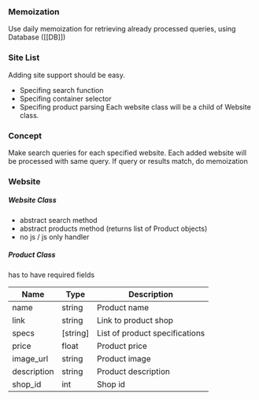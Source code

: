 ### Memoization
Use daily memoization for retrieving already processed queries, using Database ([[DB]])

### Site List
Adding site support should be easy.
 - Specifing search function
 - Specifing container selector
 - Specifing product parsing
Each website class will be a child of Website class.
### Concept
Make search queries for each specified website. 
Each added website will be processed with same query.
If query or results match, do memoization

### Website
##### Website Class
- abstract search method
- abstract products method (returns list of Product objects)
- no js / js only handler

##### Product Class
has to have required fields

| Name | Type | Description |
| ---- | ---- | ----------- |
| name | string | Product name |
| link | string | Link to product shop |
| specs | [string] | List of product specifications |
| price | float | Product price |
| image_url | string | Product image |
| description | string | Product description | 
| shop_id | int | Shop id |


